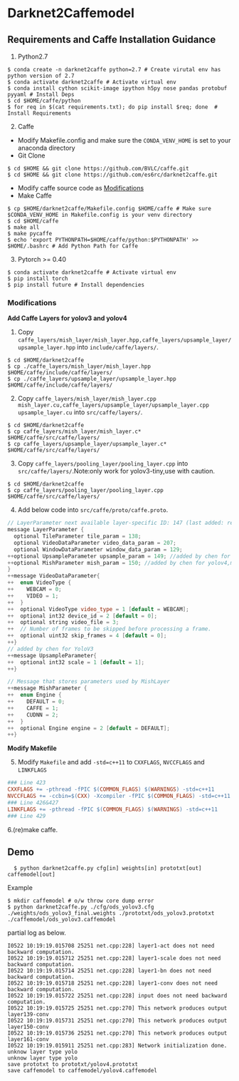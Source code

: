 # Darknet2Caffemodel
## Requirements and Caffe Installation Guidance
  
  1. Python2.7
  ``` shell
  $ conda create -n darknet2caffe python=2.7 # Create virutal env has python version of 2.7
  $ conda activate darknet2caffe # Activate virtual env
  $ conda install cython scikit-image ipython h5py nose pandas protobuf pyyaml # Install Deps
  $ cd $HOME/caffe/python
  $ for req in $(cat requirements.txt); do pip install $req; done  # Install Requirements
  ```

  2. Caffe
  * Modify Makefile.config and make sure the `CONDA_VENV_HOME` is set to your anaconda directory
  * Git Clone
  ``` shell
  $ cd $HOME && git clone https://github.com/BVLC/caffe.git
  $ cd $HOME && git clone https://github.com/es6rc/darknet2caffe.git
  ```
  * Modify caffe source code as [Modifications](###modifications)
  * Make Caffe
  ``` shell
  $ cp $HOME/darknet2caffe/Makefile.config $HOME/caffe # Make sure $CONDA_VENV_HOME in Makefile.config is your venv directory
  $ cd $HOME/caffe
  $ make all
  $ make pycaffe
  $ echo 'export PYTHONPATH=$HOME/caffe/python:$PYTHONPATH' >> $HOME/.bashrc # Add Python Path for Caffe
  ```

  3. Pytorch >= 0.40
  ``` shell
  $ conda activate darknet2caffe # Activate virtual env
  $ pip install torch
  $ pip install future # Install dependencies
  ```


### Modifications

**Add Caffe Layers for yolov3 and yolov4**

1. Copy `caffe_layers/mish_layer/mish_layer.hpp,caffe_layers/upsample_layer/upsample_layer.hpp` into `include/caffe/layers/`.
```
$ cd $HOME/darknet2caffe
$ cp ./caffe_layers/mish_layer/mish_layer.hpp $HOME/caffe/include/caffe/layers/
$ cp ./caffe_layers/upsample_layer/upsample_layer.hpp $HOME/caffe/include/caffe/layers/
```

2. Copy `caffe_layers/mish_layer/mish_layer.cpp mish_layer.cu,caffe_layers/upsample_layer/upsample_layer.cpp upsample_layer.cu` into `src/caffe/layers/`.
```
$ cd $HOME/darknet2caffe
$ cp caffe_layers/mish_layer/mish_layer.c* $HOME/caffe/src/caffe/layers/
$ cp caffe_layers/upsample_layer/upsample_layer.c* $HOME/caffe/src/caffe/layers/
```

3. Copy `caffe_layers/pooling_layer/pooling_layer.cpp` into `src/caffe/layers/`.Note:only work for yolov3-tiny,use with caution.
```
$ cd $HOME/darknet2caffe
$ cp caffe_layers/pooling_layer/pooling_layer.cpp $HOME/caffe/src/caffe/layers/
```

4. Add below code into `src/caffe/proto/caffe.proto`.
``` c++
// LayerParameter next available layer-specific ID: 147 (last added: recurrent_param)
message LayerParameter {
  optional TileParameter tile_param = 138;
  optional VideoDataParameter video_data_param = 207;
  optional WindowDataParameter window_data_param = 129;
++optional UpsampleParameter upsample_param = 149; //added by chen for Yolov3, make sure this id 149 not the same as before.
++optional MishParameter mish_param = 150; //added by chen for yolov4,make sure this id 150 not the same as before.
}
++message VideoDataParameter{
++  enum VideoType {
++    WEBCAM = 0;
++    VIDEO = 1;
++  }
++  optional VideoType video_type = 1 [default = WEBCAM];
++  optional int32 device_id = 2 [default = 0];
++  optional string video_file = 3;
++  // Number of frames to be skipped before processing a frame.
++  optional uint32 skip_frames = 4 [default = 0];
++}
// added by chen for YoloV3
++message UpsampleParameter{
++  optional int32 scale = 1 [default = 1];
++}

// Message that stores parameters used by MishLayer
++message MishParameter {
++  enum Engine {
++    DEFAULT = 0;
++    CAFFE = 1;
++    CUDNN = 2;
++  }
++  optional Engine engine = 2 [default = DEFAULT];
++}
```

**Modify Makefile**

5. Modify `Makefile` and add `-std=c++11` to `CXXFLAGS`, `NVCCFLAGS` and `LINKFLAGS`
``` Makefile
### Line 423
CXXFLAGS += -pthread -fPIC $(COMMON_FLAGS) $(WARNINGS) -std=c++11
NVCCFLAGS += -ccbin=$(CXX) -Xcompiler -fPIC $(COMMON_FLAGS) -std=c++11
### Line 426&427
LINKFLAGS += -pthread -fPIC $(COMMON_FLAGS) $(WARNINGS) -std=c++11
### Line 429
```

6.(re)make caffe.

## Demo
``` shell
  $ python darknet2caffe.py cfg[in] weights[in] prototxt[out] caffemodel[out]
``` 

  Example
``` shell
$ mkdir caffemodel # o/w throw core dump error
$ python darknet2caffe.py ./cfg/ods_yolov3.cfg ./weights/ods_yolov3_final.weights ./prototxt/ods_yolov3.prototxt ./caffemodel/ods_yolov3.caffemodel
```
  partial log as below.
```
I0522 10:19:19.015708 25251 net.cpp:228] layer1-act does not need backward computation.
I0522 10:19:19.015712 25251 net.cpp:228] layer1-scale does not need backward computation.
I0522 10:19:19.015714 25251 net.cpp:228] layer1-bn does not need backward computation.
I0522 10:19:19.015718 25251 net.cpp:228] layer1-conv does not need backward computation.
I0522 10:19:19.015722 25251 net.cpp:228] input does not need backward computation.
I0522 10:19:19.015725 25251 net.cpp:270] This network produces output layer139-conv
I0522 10:19:19.015731 25251 net.cpp:270] This network produces output layer150-conv
I0522 10:19:19.015736 25251 net.cpp:270] This network produces output layer161-conv
I0522 10:19:19.015911 25251 net.cpp:283] Network initialization done.
unknow layer type yolo 
unknow layer type yolo 
save prototxt to prototxt/yolov4.prototxt
save caffemodel to caffemodel/yolov4.caffemodel
```

